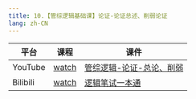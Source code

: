 ```yaml
---
title: 10.【管综逻辑基础课】论证-论证总述、削弱论证
lang: zh-CN
---
```


| 平台       | 课程                                                                                                                               | 课件                                                                                                                                                                                             |
|----------|------------------------------------------------------------------------------------------------------------------------------------|--------------------------------------------------------------------------------------------------------------------------------------------------------------------------------------------------|
| YouTube  | [watch](https://www.youtube.com/watch?v=TnRBAU5SspY&list=PLm0MFkgiW1JiOt8shUCMSGDsqFS23k83T&index=10)                                 | [管综逻辑-论证-总论、削弱](../../public/logic/%E9%80%BB%E8%BE%91-%E5%9F%BA%E7%A1%80%E8%AF%BE/pdf/%E7%AE%A1%E7%BB%BC%E9%80%BB%E8%BE%91-%E8%AE%BA%E8%AF%81-%E6%80%BB%E8%AE%BA%E3%80%81%E5%89%8A%E5%BC%B1.pdf) |
| Bilibili | [watch](https://www.bilibili.com/video/BV13jW1eAEVJ?spm_id_from=333.788.videopod.sections&vd_source=752f1f454ebffd32e5dbe02742c48dab) | [逻辑笔试一本通](../../public/logic/%E9%80%BB%E8%BE%91-%E5%9F%BA%E7%A1%80%E8%AF%BE/pdf/1.%E3%80%90%E7%AC%94%E8%AF%95%E4%B8%80%E6%9C%AC%E9%80%9A%E3%80%91%E7%AE%A1%E7%BB%BC-%E9%80%BB%E8%BE%91.pdf)      |                                                                                                                                                                                                 |






